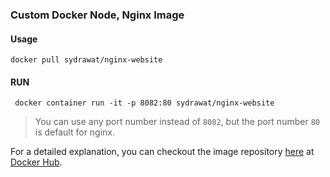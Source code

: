 
### Custom Docker Node, Nginx Image

#### Usage

```
docker pull sydrawat/nginx-website
```

#### RUN

```
 docker container run -it -p 8082:80 sydrawat/nginx-website
```
> You can use any port number instead of ```8082```, but the port number ```80``` is default for nginx.

For a detailed explanation, you can checkout the image repository [here](https://hub.docker.com/r/sydrawat/nginx-website) at [Docker Hub](https://hub.docker.com/).